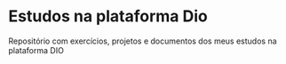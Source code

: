 # Estudos na plataforma Dio
Repositório com exercícios, projetos e documentos dos meus estudos na plataforma DIO
